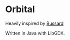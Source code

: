 # Orbital

Heavily inspired by [Bussard](https://technomancy.itch.io/bussard)

Written in Java with LibGDX.
